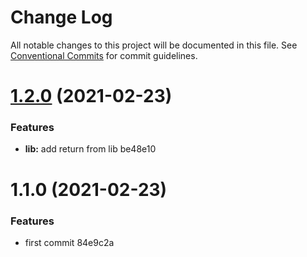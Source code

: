 # Change Log

All notable changes to this project will be documented in this file.
See [Conventional Commits](https://conventionalcommits.org) for commit guidelines.

# [1.2.0](/compare/lib@1.1.0...lib@1.2.0) (2021-02-23)


### Features

* **lib:** add return from lib be48e10





# 1.1.0 (2021-02-23)


### Features

* first commit 84e9c2a
